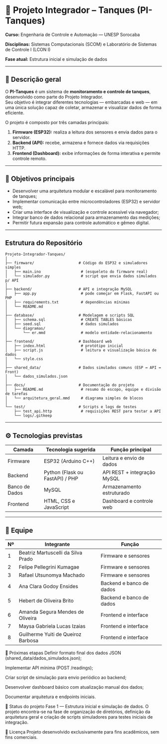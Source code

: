 # 🧪 Projeto Integrador – Tanques (PI-Tanques)

**Curso:** Engenharia de Controle e Automação — UNESP Sorocaba  

**Disciplinas:** Sistemas Computacionais (SCOM) e Laboratório de Sistemas de Controle I (LCON I) 

**Fase atual:** Estrutura inicial e simulação de dados  

---

## 📘 Descrição geral

O **PI-Tanques** é um sistema de **monitoramento e controle de tanques**, desenvolvido como parte do Projeto Integrador.  
Seu objetivo é integrar diferentes tecnologias — embarcadas e web — em uma única solução capaz de coletar, armazenar e visualizar dados de forma eficiente.

O projeto é composto por três camadas principais:

1. **Firmware (ESP32):** realiza a leitura dos sensores e envia dados para o servidor.
2. **Backend (API):** recebe, armazena e fornece dados via requisições HTTP.
3. **Frontend (Dashboard):** exibe informações de forma interativa e permite controle remoto.

---

## 🧩 Objetivos principais

- Desenvolver uma arquitetura modular e escalável para monitoramento de tanques;
- Implementar comunicação entre microcontroladores (ESP32) e servidor web;
- Criar uma interface de visualização e controle acessível via navegador;
- Integrar banco de dados relacional para armazenamento das medições;
- Permitir futura expansão para controle automático e gêmeo digital.

---

## Estrutura do Repositório

```
Projeto-Integrador-Tanques/
│
├── firmware/                    # Código do ESP32 e simuladores simples
│   ├── main.ino                  # (esqueleto do firmware real)
│   └── simulador.py              # script que envia dados simulados p/ API
│
├── backend/                     # API e integração MySQL
│   ├── app.py                    # pode começar em Flask, FastAPI ou PHP
│   ├── requirements.txt          # dependências mínimas
│   └── README.md
│
├── database/                    # Modelagem e scripts SQL
│   ├── schema.sql                # CREATE TABLES básicas
│   ├── seed.sql                  # dados simulados
│   └── diagramas/
│       └── er.mmd                # modelo entidade-relacionamento
│
├── frontend/                    # Dashboard web
│   ├── index.html                # protótipo inicial
│   ├── script.js                 # leitura e visualização básica de dados
│   └── style.css
│
├── shared_data/                 # Dados simulados comuns (ESP ↔ API ↔ Front)
│   └── dados_simulados.json
│
├── docs/                        # Documentação do projeto
│   ├── README.md                 # resumo do escopo, equipe e divisão de tarefas
│   └── arquitetura_geral.mmd     # diagrama simples de blocos
│
└── test/                        # Scripts e logs de testes
    ├── test_api.http             # requisições REST para testar a API
    └── logs/.gitkeep
```
---

## ⚙️ Tecnologias previstas

| Camada | Tecnologia sugerida | Função principal |
|--------|---------------------|------------------|
| Firmware | ESP32 (Arduino C++) | Leitura e envio de dados |
| Backend | Python (Flask ou FastAPI) / PHP | API REST + integração MySQL |
| Banco de Dados | MySQL | Armazenamento estruturado |
| Frontend | HTML, CSS e JavaScript | Dashboard e controle web |

---

## 👥 Equipe

| Nº | Integrante | Função |
|----|-------------|--------|
| 1 | Beatriz Martuscelli da Silva Prado | Firmware e sensores |
| 2 | Felipe Pellegrini Kumagae | Firmware e sensores |
| 3 | Rafael Utsunomya Machado | Firmware e sensores |
| 4 | Ana Clara Godoy Ensides | Backend e banco de dados |
| 5 | Hebert de Oliveira Brito | Backend e banco de dados |
| 6 | Amanda Segura Mendes de Oliveira | Frontend e interface |
| 7 | Maysa Gabriela Lucas Izaias | Frontend e interface |
| 8 | Guilherme Yuiti de Queiroz Barbosa | Frontend e interface |



🚀 Próximas etapas
Definir formato final dos dados JSON (shared_data/dados_simulados.json);

Implementar API mínima (POST /readings);

Criar script de simulação para envio periódico ao backend;

Desenvolver dashboard básico com atualização manual dos dados;

Documentar arquitetura e endpoints iniciais.

🧠 Status do projeto
Fase 1 — Estrutura inicial e simulação de dados.
O projeto encontra-se na fase de organização de diretórios, definição da arquitetura geral e criação de scripts simuladores para testes iniciais de integração.

📄 Licença
Projeto desenvolvido exclusivamente para fins acadêmicos, sem fins comerciais.

